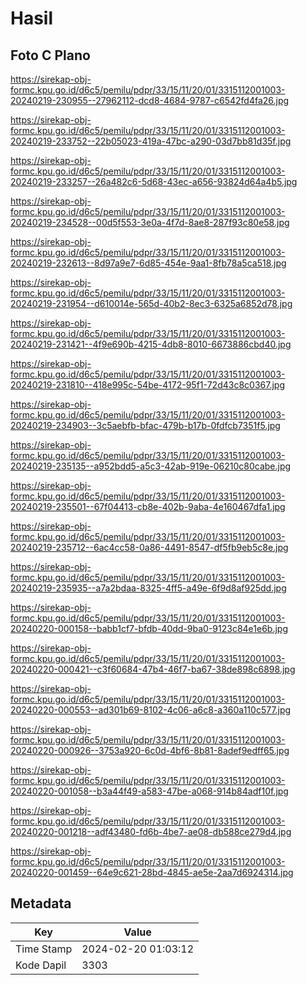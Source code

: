 # Hasil

## Foto C Plano

https://sirekap-obj-formc.kpu.go.id/d6c5/pemilu/pdpr/33/15/11/20/01/3315112001003-20240219-230955--27962112-dcd8-4684-9787-c6542fd4fa26.jpg

https://sirekap-obj-formc.kpu.go.id/d6c5/pemilu/pdpr/33/15/11/20/01/3315112001003-20240219-233752--22b05023-419a-47bc-a290-03d7bb81d35f.jpg

https://sirekap-obj-formc.kpu.go.id/d6c5/pemilu/pdpr/33/15/11/20/01/3315112001003-20240219-233257--26a482c6-5d68-43ec-a656-93824d64a4b5.jpg

https://sirekap-obj-formc.kpu.go.id/d6c5/pemilu/pdpr/33/15/11/20/01/3315112001003-20240219-234528--00d5f553-3e0a-4f7d-8ae8-287f93c80e58.jpg

https://sirekap-obj-formc.kpu.go.id/d6c5/pemilu/pdpr/33/15/11/20/01/3315112001003-20240219-232613--8d97a9e7-6d85-454e-9aa1-8fb78a5ca518.jpg

https://sirekap-obj-formc.kpu.go.id/d6c5/pemilu/pdpr/33/15/11/20/01/3315112001003-20240219-231954--d610014e-565d-40b2-8ec3-6325a6852d78.jpg

https://sirekap-obj-formc.kpu.go.id/d6c5/pemilu/pdpr/33/15/11/20/01/3315112001003-20240219-231421--4f9e690b-4215-4db8-8010-6673886cbd40.jpg

https://sirekap-obj-formc.kpu.go.id/d6c5/pemilu/pdpr/33/15/11/20/01/3315112001003-20240219-231810--418e995c-54be-4172-95f1-72d43c8c0367.jpg

https://sirekap-obj-formc.kpu.go.id/d6c5/pemilu/pdpr/33/15/11/20/01/3315112001003-20240219-234903--3c5aebfb-bfac-479b-b17b-0fdfcb7351f5.jpg

https://sirekap-obj-formc.kpu.go.id/d6c5/pemilu/pdpr/33/15/11/20/01/3315112001003-20240219-235135--a952bdd5-a5c3-42ab-919e-06210c80cabe.jpg

https://sirekap-obj-formc.kpu.go.id/d6c5/pemilu/pdpr/33/15/11/20/01/3315112001003-20240219-235501--67f04413-cb8e-402b-9aba-4e160467dfa1.jpg

https://sirekap-obj-formc.kpu.go.id/d6c5/pemilu/pdpr/33/15/11/20/01/3315112001003-20240219-235712--6ac4cc58-0a86-4491-8547-df5fb9eb5c8e.jpg

https://sirekap-obj-formc.kpu.go.id/d6c5/pemilu/pdpr/33/15/11/20/01/3315112001003-20240219-235935--a7a2bdaa-8325-4ff5-a49e-6f9d8af925dd.jpg

https://sirekap-obj-formc.kpu.go.id/d6c5/pemilu/pdpr/33/15/11/20/01/3315112001003-20240220-000158--babb1cf7-bfdb-40dd-9ba0-9123c84e1e6b.jpg

https://sirekap-obj-formc.kpu.go.id/d6c5/pemilu/pdpr/33/15/11/20/01/3315112001003-20240220-000421--c3f60684-47b4-46f7-ba67-38de898c6898.jpg

https://sirekap-obj-formc.kpu.go.id/d6c5/pemilu/pdpr/33/15/11/20/01/3315112001003-20240220-000553--ad301b69-8102-4c06-a6c8-a360a110c577.jpg

https://sirekap-obj-formc.kpu.go.id/d6c5/pemilu/pdpr/33/15/11/20/01/3315112001003-20240220-000926--3753a920-6c0d-4bf6-8b81-8adef9edff65.jpg

https://sirekap-obj-formc.kpu.go.id/d6c5/pemilu/pdpr/33/15/11/20/01/3315112001003-20240220-001058--b3a44f49-a583-47be-a068-914b84adf10f.jpg

https://sirekap-obj-formc.kpu.go.id/d6c5/pemilu/pdpr/33/15/11/20/01/3315112001003-20240220-001218--adf43480-fd6b-4be7-ae08-db588ce279d4.jpg

https://sirekap-obj-formc.kpu.go.id/d6c5/pemilu/pdpr/33/15/11/20/01/3315112001003-20240220-001459--64e9c621-28bd-4845-ae5e-2aa7d6924314.jpg


## Metadata

| Key        | Value               |
| ---------- | ------------------- |
| Time Stamp | 2024-02-20 01:03:12 |
| Kode Dapil | 3303                |



